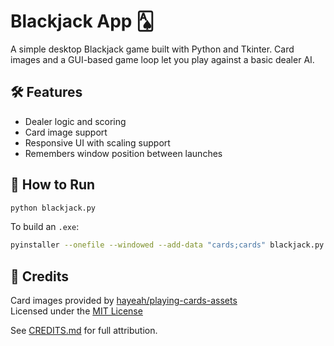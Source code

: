 # Blackjack App 🂡

A simple desktop Blackjack game built with Python and Tkinter. Card images and a GUI-based game loop let you play against a basic dealer AI.

## 🛠 Features

- Dealer logic and scoring
- Card image support
- Responsive UI with scaling support
- Remembers window position between launches

## 🚀 How to Run

```bash
python blackjack.py
```

To build an `.exe`:
```bash
pyinstaller --onefile --windowed --add-data "cards;cards" blackjack.py
```

## 🎨 Credits

Card images provided by [hayeah/playing-cards-assets](https://github.com/hayeah/playing-cards-assets)  
Licensed under the [MIT License](https://github.com/hayeah/playing-cards-assets/blob/master/LICENSE)

See [CREDITS.md](CREDITS.md) for full attribution.
